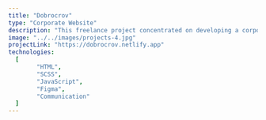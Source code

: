 ```yaml
---
title: "Dobrocrov"
type: "Corporate Website"
description: "This freelance project concentrated on developing a corporate website with HTML, SCSS, and JavaScript. Collaboration was essential, involving close coordination with a designer and another team member responsible for migrating the site to a Content Management System (CMS). The distinctive aspect was the utilization of a Tilda template, bringing an unconventional touch to the development process. The client expressed satisfaction with the project's outcomes, affirming its success and distinctive character."
image: "../../images/projects-4.jpg"
projectLink: "https://dobrocrov.netlify.app"
technologies:
  [
		"HTML",
		"SCSS",
		"JavaScript",
		"Figma",
		"Communication"
  ]
---
```

